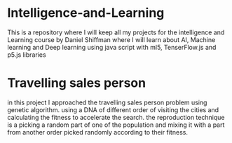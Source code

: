 # Intelligence-and-Learning

This is a repository where I will keep all my projects for the intelligence and Learning course by Daniel Shiffman where I will learn about AI, Machine learning and Deep learning using java script with ml5, TenserFlow.js and p5.js libraries

# Travelling sales person

in this project I approached the travelling sales person problem using genetic algorithm.
using a DNA of different order of visiting the cities and calculating the fitness to accelerate the search.
the reproduction technique is a picking a random part of one of the population and mixing it with a part
from another order picked randomly according to their fitness.
